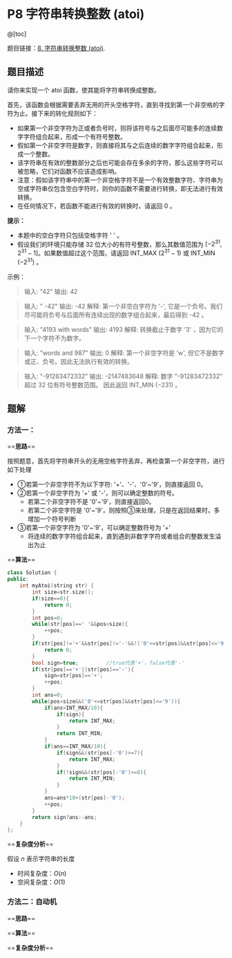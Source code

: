 ﻿# P8 字符串转换整数 (atoi)
@[toc]

题目链接：[8. 字符串转换整数 (atoi)](https://leetcode-cn.com/problems/string-to-integer-atoi/).

## 题目描述
请你来实现一个 atoi 函数，使其能将字符串转换成整数。

首先，该函数会根据需要丢弃无用的开头空格字符，直到寻找到第一个非空格的字符为止。接下来的转化规则如下：

- 如果第一个非空字符为正或者负号时，则将该符号与之后面尽可能多的连续数字字符组合起来，形成一个有符号整数。
- 假如第一个非空字符是数字，则直接将其与之后连续的数字字符组合起来，形成一个整数。
- 该字符串在有效的整数部分之后也可能会存在多余的字符，那么这些字符可以被忽略，它们对函数不应该造成影响。
- 注意：假如该字符串中的第一个非空格字符不是一个有效整数字符、字符串为空或字符串仅包含空白字符时，则你的函数不需要进行转换，即无法进行有效转换。
- 在任何情况下，若函数不能进行有效的转换时，请返回 0 。

**提示：**

- 本题中的空白字符只包括空格字符 ' ' 。
- 假设我们的环境只能存储 32 位大小的有符号整数，那么其数值范围为 $[−2^{31},  2^{31}−1]$。如果数值超过这个范围，请返回  INT_MAX ($2^{31}−1$) 或 INT_MIN ($−2^{31}$) 。

示例：
>输入: "42"
输出: 42

>输入: "   -42"
输出: -42
解释: 第一个非空白字符为 '-', 它是一个负号。我们尽可能将负号与后面所有连续出现的数字组合起来，最后得到 -42 。

>输入: "4193 with words"
输出: 4193
解释: 转换截止于数字 '3' ，因为它的下一个字符不为数字。

>输入: "words and 987"
输出: 0
解释: 第一个非空字符是 'w', 但它不是数字或正、负号。因此无法执行有效的转换。

>输入: "-91283472332"
输出: -2147483648
解释: 数字 "-91283472332" 超过 32 位有符号整数范围。 因此返回 INT_MIN (−231) 。

## 题解
### 方法一：
==**思路**==

按照题意，首先将字符串开头的无用空格字符丢弃，再检查第一个非空字符，进行如下处理
- ①若第一个非空字符不为以下字符: '+'、'-'、'0'~'9'，则直接返回 0。
- ②若第一个非空字符为 '+' 或 '-'，则可以确定整数的符号。
	* 若第二个非空字符不是 '0'~'9'，则直接返回0。
	* 若第二个非空字符是 '0'~'9'，则按照③来处理，只是在返回结果时，多增加一个符号判断
- ③若第一个非空字符为 '0'~'9'，可以确定整数符号为 '+'
	* 将连续的数字字符组合起来，直到遇到非数字字符或者组合的整数发生溢出为止

==**算法**==

```cpp
class Solution {
public:
	int myAtoi(string str) {
		int size=str.size();
		if(size==0){
			return 0;
		}
		int pos=0;
		while(str[pos]==' '&&pos<size){
			++pos;
		}
		if(str[pos]!='+'&&str[pos]!='-'&&!('0'<=str[pos]&&str[pos]<='9')){
			return 0;
		}
		bool sign=true;			//true代表'+'，false代表'-'
		if(str[pos]=='+'||str[pos]=='-'){
			sign=str[pos]=='+';
			++pos;
		}
		int ans=0;
		while(pos<size&&('0'<=str[pos]&&str[pos]<='9')){
			if(ans>INT_MAX/10){
				if(sign){
					return INT_MAX;
				}
				return INT_MIN;
			}
			if(ans==INT_MAX/10){
				if(sign&&(str[pos]-'0')>=7){
					return INT_MAX;
				}
				if(!sign&&(str[pos]-'0')>=8){
					return INT_MIN;
				}
			}
			ans=ans*10+(str[pos]-'0');
			++pos;
		}
		return sign?ans:-ans;
	}
};
```

==**复杂度分析**==

假设 $n$ 表示字符串的长度
- 时间复杂度：$O(n)$
- 空间复杂度：$O(1)$

### 方法二：自动机
==**思路**==

==**算法**==

==**复杂度分析**==

